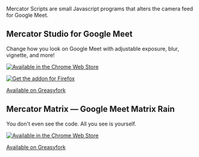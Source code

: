 Mercator Scripts are small Javascript programs that alters the camera feed for Google Meet.

## Mercator Studio for Google Meet

Change how you look on Google Meet with adjustable exposure, blur, vignette, and more!

[![Available in the Chrome Web Store](https://developer.chrome.com/webstore/images/ChromeWebStore_BadgeWBorder_v2_340x96.png)](https://chrome.google.com/webstore/detail/google-meet-filters-trans/ohcmmfphdpigpccfppacepjhamgcffjh)

[![Get the addon for Firefox](https://ffp4g1ylyit3jdyti1hqcvtb-wpengine.netdna-ssl.com/addons/files/2015/11/get-the-addon.png)](https://addons.mozilla.org/en-US/firefox/addon/mercator-studio/)

[Available on Greasyfork](https://greasyfork.org/en/scripts/406944-google-meet-filters-transforms)

## Mercator Matrix &mdash; Google Meet Matrix Rain

You don't even see the code. All you see is yourself.

[![Available in the Chrome Web Store](https://developer.chrome.com/webstore/images/ChromeWebStore_BadgeWBorder_v2_340x96.png)](https://chrome.google.com/webstore/detail/google-meet-matrix-rain/ihadpecfbccmcbpdlinbcmflaiddfion)

[Available on Greasyfork](https://greasyfork.org/en/scripts/406914-google-meet-matrix-rain)
